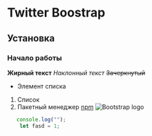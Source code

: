 # Twitter Boostrap
## Установка
### Начало работы
**Жирный текст**
*Наклонный текст*
~~Зачеркнутый~~
* Элемент списка
1. Список
1. Пакетный менеджер [npm](https://npmjs.com)
![Bootstrap logo](https://i.imgur.com/qhtywl2.png)
```javascript
   console.log("");
    let fasd = 1;
```
